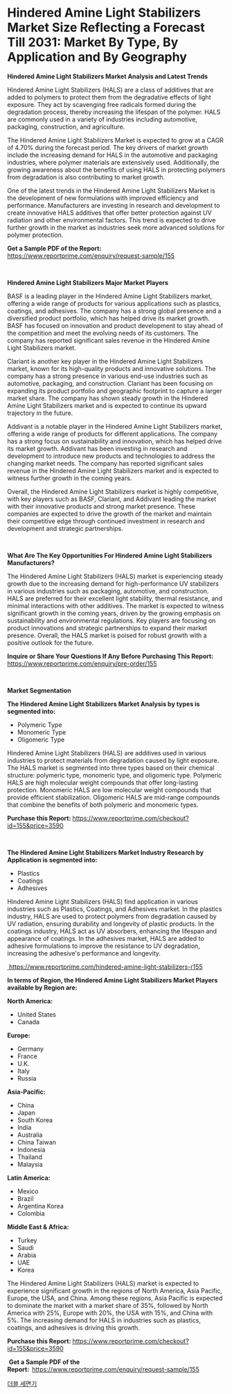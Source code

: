 <p><h1>Hindered Amine Light Stabilizers Market Size Reflecting a Forecast Till 2031: Market By Type, By Application and By Geography</h1></p><p><strong>Hindered Amine Light Stabilizers Market Analysis and Latest Trends</strong></p>
<p><p>Hindered Amine Light Stabilizers (HALS) are a class of additives that are added to polymers to protect them from the degradative effects of light exposure. They act by scavenging free radicals formed during the degradation process, thereby increasing the lifespan of the polymer. HALS are commonly used in a variety of industries including automotive, packaging, construction, and agriculture.</p><p>The Hindered Amine Light Stabilizers Market is expected to grow at a CAGR of 4.70% during the forecast period. The key drivers of market growth include the increasing demand for HALS in the automotive and packaging industries, where polymer materials are extensively used. Additionally, the growing awareness about the benefits of using HALS in protecting polymers from degradation is also contributing to market growth.</p><p>One of the latest trends in the Hindered Amine Light Stabilizers Market is the development of new formulations with improved efficiency and performance. Manufacturers are investing in research and development to create innovative HALS additives that offer better protection against UV radiation and other environmental factors. This trend is expected to drive further growth in the market as industries seek more advanced solutions for polymer protection.</p></p>
<p><strong>Get a Sample PDF of the Report:&nbsp;</strong> <a href="https://www.reportprime.com/enquiry/request-sample/155">https://www.reportprime.com/enquiry/request-sample/155</a></p>
<p>&nbsp;</p>
<p><strong>Hindered Amine Light Stabilizers Major Market Players</strong></p>
<p><p>BASF is a leading player in the Hindered Amine Light Stabilizers market, offering a wide range of products for various applications such as plastics, coatings, and adhesives. The company has a strong global presence and a diversified product portfolio, which has helped drive its market growth. BASF has focused on innovation and product development to stay ahead of the competition and meet the evolving needs of its customers. The company has reported significant sales revenue in the Hindered Amine Light Stabilizers market.</p><p>Clariant is another key player in the Hindered Amine Light Stabilizers market, known for its high-quality products and innovative solutions. The company has a strong presence in various end-use industries such as automotive, packaging, and construction. Clariant has been focusing on expanding its product portfolio and geographic footprint to capture a larger market share. The company has shown steady growth in the Hindered Amine Light Stabilizers market and is expected to continue its upward trajectory in the future.</p><p>Addivant is a notable player in the Hindered Amine Light Stabilizers market, offering a wide range of products for different applications. The company has a strong focus on sustainability and innovation, which has helped drive its market growth. Addivant has been investing in research and development to introduce new products and technologies to address the changing market needs. The company has reported significant sales revenue in the Hindered Amine Light Stabilizers market and is expected to witness further growth in the coming years.</p><p>Overall, the Hindered Amine Light Stabilizers market is highly competitive, with key players such as BASF, Clariant, and Addivant leading the market with their innovative products and strong market presence. These companies are expected to drive the growth of the market and maintain their competitive edge through continued investment in research and development and strategic partnerships.</p></p>
<p>&nbsp;</p>
<p><strong>What Are The Key Opportunities For Hindered Amine Light Stabilizers Manufacturers?</strong></p>
<p><p>The Hindered Amine Light Stabilizers (HALS) market is experiencing steady growth due to the increasing demand for high-performance UV stabilizers in various industries such as packaging, automotive, and construction. HALS are preferred for their excellent light stability, thermal resistance, and minimal interactions with other additives. The market is expected to witness significant growth in the coming years, driven by the growing emphasis on sustainability and environmental regulations. Key players are focusing on product innovations and strategic partnerships to expand their market presence. Overall, the HALS market is poised for robust growth with a positive outlook for the future.</p></p>
<p><strong>Inquire or Share Your Questions If Any Before Purchasing This Report:</strong> <a href="https://www.reportprime.com/enquiry/pre-order/155">https://www.reportprime.com/enquiry/pre-order/155</a></p>
<p>&nbsp;</p>
<p><strong>Market Segmentation</strong></p>
<p><strong>The Hindered Amine Light Stabilizers Market Analysis by types is segmented into:</strong></p>
<p><ul><li>Polymeric Type</li><li>Monomeric Type</li><li>Oligomeric Type</li></ul></p>
<p><p>Hindered Amine Light Stabilizers (HALS) are additives used in various industries to protect materials from degradation caused by light exposure. The HALS market is segmented into three types based on their chemical structure: polymeric type, monomeric type, and oligomeric type. Polymeric HALS are high molecular weight compounds that offer long-lasting protection. Monomeric HALS are low molecular weight compounds that provide efficient stabilization. Oligomeric HALS are mid-range compounds that combine the benefits of both polymeric and monomeric types.</p></p>
<p><strong>Purchase this Report:&nbsp;</strong><a href="https://www.reportprime.com/checkout?id=155&price=3590">https://www.reportprime.com/checkout?id=155&price=3590</a></p>
<p>&nbsp;</p>
<p><strong>The Hindered Amine Light Stabilizers Market Industry Research by Application is segmented into:</strong></p>
<p><ul><li>Plastics</li><li>Coatings</li><li>Adhesives</li></ul></p>
<p><p>Hindered Amine Light Stabilizers (HALS) find application in various industries such as Plastics, Coatings, and Adhesives market. In the plastics industry, HALS are used to protect polymers from degradation caused by UV radiation, ensuring durability and longevity of plastic products. In the coatings industry, HALS act as UV absorbers, enhancing the lifespan and appearance of coatings. In the adhesives market, HALS are added to adhesive formulations to improve the resistance to UV degradation, increasing the adhesive's performance and longevity.</p></p>
<p><a href="https://www.reportprime.com/hindered-amine-light-stabilizers-r155">&nbsp;https://www.reportprime.com/hindered-amine-light-stabilizers-r155</a></p>
<p><strong>In terms of Region, the Hindered Amine Light Stabilizers Market Players available by Region are:</strong></p>
<p>
    <p> <strong> North America: </strong>
        <ul>
            <li>United States</li>
            <li>Canada</li>
        </ul>
        </p> 
    <p> <strong> Europe: </strong>
        <ul>
            <li>Germany</li>
            <li>France</li>
            <li>U.K.</li>
            <li>Italy</li>
            <li>Russia</li>
        </ul>
        </p> 
    <p> <strong> Asia-Pacific: </strong>
        <ul>
            <li>China</li>
            <li>Japan</li>
            <li>South Korea</li>
            <li>India</li>
            <li>Australia</li>
            <li>China Taiwan</li>
            <li>Indonesia</li>
            <li>Thailand</li>
            <li>Malaysia</li>
        </ul>
        </p> 
    <p> <strong> Latin America: </strong>
        <ul>
            <li>Mexico</li>
            <li>Brazil</li>
            <li>Argentina Korea</li>
            <li>Colombia</li>
        </ul>
        </p> 
    <p> <strong> Middle East & Africa: </strong>
        <ul>
            <li>Turkey</li>
            <li>Saudi</li>
            <li>Arabia</li>
            <li>UAE</li>
            <li>Korea</li>
        </ul>
    </p>
    </p>
<p><p>The Hindered Amine Light Stabilizers (HALS) market is expected to experience significant growth in the regions of North America, Asia Pacific, Europe, the USA, and China. Among these regions, Asia Pacific is expected to dominate the market with a market share of 35%, followed by North America with 25%, Europe with 20%, the USA with 15%, and China with 5%. The increasing demand for HALS in industries such as plastics, coatings, and adhesives is driving this growth.</p></p>
<p><strong>Purchase this Report: </strong><a href="https://www.reportprime.com/checkout?id=155&price=3590">https://www.reportprime.com/checkout?id=155&price=3590</a></p>
<p>&nbsp;<strong>Get a Sample PDF of the Report:&nbsp;&nbsp;</strong><a href="https://www.reportprime.com/enquiry/request-sample/155">https://www.reportprime.com/enquiry/request-sample/155</a></p>
<p><strong></strong></p>
<p><p><a href="https://github.com/jntpkh496620/Market-Research-Report-List-2/blob/main/768101667325.md">더블 세면기</a></p></p>
